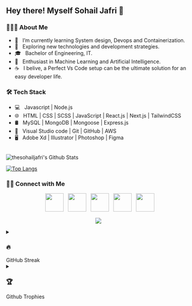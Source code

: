 <h2> Hey there! Myself Sohail Jafri 👋</h2>


<h3> 👨🏻‍💻 About Me </h3>

- 🔭 &nbsp; I’m currently learning System design, Devops and Containerization.
- 🤔 &nbsp; Exploring new technologies and development strategies.
- 🎓 &nbsp; Bachelor of Engineering, IT.
- 🌱 &nbsp; Enthusiast in Machine Learning and Artificial Intelligence.
- ☕ &nbsp; I belive, a Perfect Vs Code setup can be the ultimate solution for an easy developer life. 

<h3>🛠 Tech Stack</h3>

- 💻 &nbsp; Javascript | Node.js
- 🌐 &nbsp; HTML | CSS | SCSS | JavaScript | React.js | Next.js | TailwindCSS
- 🛢 &nbsp; MySQL | MongoDB | Mongoose | Express.js 
- 🔧 &nbsp; Visual Studio code | Git | GitHub | AWS
- 🖥 &nbsp; Adobe Xd | Illustrator | Photoshop | Figma

<br>

<img align="center" src="https://github-readme-stats.vercel.app/api?username=thesohailjafri&include_all_commits=true&count_private=true&show_icons=true&line_height=20&theme=algolia" alt="thesohailjafri's Github Stats">

</br>

[![Top Langs](https://github-readme-stats.vercel.app/api/top-langs/?username=thesohailjafri&layout=compact&theme=algolia)](https://github.com/thesohailjafri/github-readme-stats)


<h3> 🤝🏻 Connect with Me </h3>
<p align="center">
&nbsp; <a href="https://www.instagram.com/thesohailjafri/" target="_blank" rel="noopener noreferrer"><img src="https://img.icons8.com/nolan/64/instagram-new.png" width="50" /></a>  
&nbsp; <a href="mailto:thesohailjafri@gmail.com" target="_blank" rel="noopener noreferrer"><img src="https://img.icons8.com/nolan/64/new-post.png"  width="50" /></a>
&nbsp; <a href="https://www.facebook.com/sohail.jafri.908/" target="_blank" rel="noopener noreferrer"><img src="https://img.icons8.com/nolan/64/facebook.png" width="50" /></a>
&nbsp; <a href="https://twitter.com/thesohailjafri/" target="_blank" rel="noopener noreferrer"><img src="https://img.icons8.com/nolan/64/twitter-squared.png" width="50" /></a>
&nbsp; <a href="https://www.linkedin.com/in/thesohailjafri/" target="_blank" rel="noopener noreferrer"><img src="https://img.icons8.com/nolan/64/linkedin.png" width="50" /></a>
  
  
</p>




<p align="center">
<img src="https://visitor-badge.laobi.icu/badge?page_id=thesohailjafri" id="counter">
</p>

<details>
  <summary><h3>🔥</h3> GitHub Streak</summary>
  <br/>
   <a href="https://github.com/thesohailjafri/github-readme-streak-stats">
   <img title="🔥 Get streak stats for your profile at git.io/streak-stats" alt="thesohailjafri's streak" src="https://github-readme-streak-stats.herokuapp.com/?user=thesohailjafri&theme=algolia"/>
  </a>
  <br/>
</details>                                                                          
<details>
   <summary><h3>🏆</h3> Github Trophies </summary>
   <br/>
  <img alt="thesohailjafri's Activity Graph" src="https://github-profile-trophy.vercel.app/?username=thesohailjafri&theme=algolia" />
</details>  
